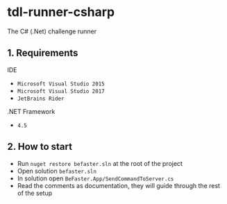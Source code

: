  # tdl-runner-csharp

The C# (.Net) challenge runner

## 1. Requirements

IDE
- `Microsoft Visual Studio 2015`
- `Microsoft Visual Studio 2017`
- `JetBrains Rider`

.NET Framework
- `4.5`

## 2. How to start

- Run `nuget restore befaster.sln` at the root of the project 
- Open solution `befaster.sln`
- In solution open `BeFaster.App/SendCommandToServer.cs`
- Read the comments as documentation, they will guide through the rest of the setup

